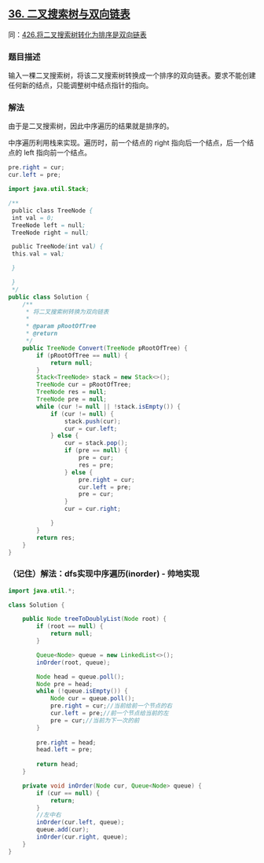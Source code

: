 ## [36. 二叉搜索树与双向链表](https://leetcode.cn/problems/er-cha-sou-suo-shu-yu-shuang-xiang-lian-biao-lcof/)
同：[426.将二叉搜索树转化为排序是双向链表](https://leetcode.cn/problems/convert-binary-search-tree-to-sorted-doubly-linked-list/)

### 题目描述

输入一棵二叉搜索树，将该二叉搜索树转换成一个排序的双向链表。要求不能创建任何新的结点，只能调整树中结点指针的指向。

### 解法

由于是二叉搜索树，因此中序遍历的结果就是排序的。

中序遍历利用栈来实现。遍历时，前一个结点的 right 指向后一个结点，后一个结点的 left 指向前一个结点。

```java
pre.right = cur;
cur.left = pre;
```

```java
import java.util.Stack;

/**
 public class TreeNode {
 int val = 0;
 TreeNode left = null;
 TreeNode right = null;

 public TreeNode(int val) {
 this.val = val;

 }

 }
 */
public class Solution {
    /**
     * 将二叉搜索树转换为双向链表
     *
     * @param pRootOfTree
     * @return
     */
    public TreeNode Convert(TreeNode pRootOfTree) {
        if (pRootOfTree == null) {
            return null;
        }
        Stack<TreeNode> stack = new Stack<>();
        TreeNode cur = pRootOfTree;
        TreeNode res = null;
        TreeNode pre = null;
        while (cur != null || !stack.isEmpty()) {
            if (cur != null) {
                stack.push(cur);
                cur = cur.left;
            } else {
                cur = stack.pop();
                if (pre == null) {
                    pre = cur;
                    res = pre;
                } else {
                    pre.right = cur;
                    cur.left = pre;
                    pre = cur;
                }
                cur = cur.right;

            }
        }
        return res;
    }
}
```

### （记住）解法：dfs实现中序遍历(inorder) - 帅地实现

````java
import java.util.*;

class Solution {

    public Node treeToDoublyList(Node root) {
        if (root == null) {
            return null;
        }

        Queue<Node> queue = new LinkedList<>();
        inOrder(root, queue);

        Node head = queue.poll();
        Node pre = head;
        while (!queue.isEmpty()) {
            Node cur = queue.poll();
            pre.right = cur;//当前给前一个节点的右
            cur.left = pre;//前一个节点给当前的左
            pre = cur;//当前为下一次的前
        }
        
        pre.right = head;
        head.left = pre;
        
        return head;
    }

    private void inOrder(Node cur, Queue<Node> queue) {
        if (cur == null) {
            return;
        }
        //左中右
        inOrder(cur.left, queue);
        queue.add(cur);
        inOrder(cur.right, queue);
    }
}
````